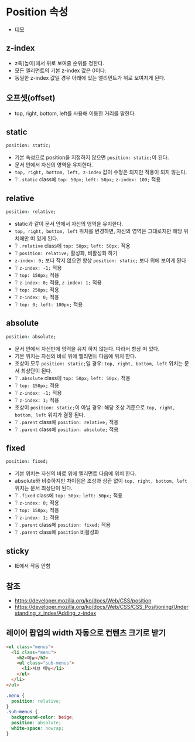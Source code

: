 # Position 속성

* [데모](https://ovdncids.github.io/html-css-curriculum/position)

## z-index
* z축(높이)에서 위로 보여줄 순위를 정한다.
* 모든 엘리먼트의 기본 z-index 값은 0이다.
* 동일한 z-index 값일 경우 아래에 있는 앨리먼트가 위로 보여지게 된다.

## 오프셋(offset)
* top, right, bottom, left를 사용해 이동한 거리를 말한다.

<!-- 구글 색상
파란색: #4285F4
빨간색: #EA4335
노란색: #FBBC05
녹색: #34A853

#235bb6 -->

## static
```css
position: static;
```
* 기본 속성으로 position을 지정하지 않으면 `position: static;`이 된다.
* 문서 안에서 자신의 영역을 유지한다.
* `top, right, bottom, left, z-index` 값이 수정은 되지만 적용이 되지 않는다.
* ❔ `.static` class에 `top: 50px;` `left: 50px;` `z-index: 100;` 적용

## relative
```css
position: relative;
```
* static과 같이 문서 안에서 자신의 영역을 유지한다.
* `top, right, bottom, left` 위치를 변경하면, 자신의 영역은 그대로지만 해당 위치에만 떠 있게 된다.
* ❔ `.relative` class에 `top: 50px;` `left: 50px;` 적용
* ❔ `position: relative;` 활성화, 비활성화 하기
* `z-index: 0;` 보다 작지 않으면 항상 `position: static;` 보다 위에 보이게 된다
* ❔ `z-index: -1;` 적용
* ❔ `top: 150px;` 적용
* ❔ `z-index: 0;` 적용, `z-index: 1;` 적용
* ❔ `top: 250px;` 적용
* ❔ `z-index: 0;` 적용
* ❔ `top: 0; left: 100px;` 적용

## absolute
```css
position: absolute;
```
* 문서 안에서 자신만에 영역을 유지 하지 않는다. 따라서 항상 떠 있다.
* 기본 위치는 자신의 바로 위에 엘리먼트 다음에 위치 한다.
* 조상이 모두 `position: static;`일 경우: `top, right, bottom, left` 위치는 문서 최상단이 된다.
* ❔ `.absolute` class에 `top: 50px;` `left: 50px;` 적용
* ❔ `top: 150px;` 적용
* ❔ `z-index: -1;` 적용
* ❔ `z-index: 1;` 적용
* 조상이 `position: static;`이 아닐 경우: 해당 조상 기준으로 `top, right, bottom, left` 위치가 결정 된다.
* ❔ `.parent` class에 `position: relative;` 적용
* ❔ `.parent` class에 `position: absolute;` 적용

## fixed
```css
position: fixed;
```
* 기본 위치는 자신의 바로 위에 엘리먼트 다음에 위치 한다.
* absolute와 비슷하지만 차이점은 조상과 상관 없이 `top, right, bottom, left` 위치는 문서 최상단이 된다.
* ❔ `.fixed` class에 `top: 50px;` `left: 50px;` 적용
* ❔ `z-index: 0;` 적용
* ❔ `top: 150px;` 적용
* ❔ `z-index: 1;` 적용
* ❔ `.parent` class에 `position: fixed;` 적용
* ❔ `.parent` class에 `position` 비활성화

## sticky
* IE에서 작동 안함

## 참조
* https://developer.mozilla.org/ko/docs/Web/CSS/position
* https://developer.mozilla.org/ko/docs/Web/CSS/CSS_Positioning/Understanding_z_index/Adding_z-index

## 레이어 팝업의 width 자동으로 컨텐츠 크기로 받기
```html
<ul class="menus">
  <li class="menu">
    <h2>메뉴</h2>
    <ul class="sub-menus">
      <li>서브 메뉴</li>
    </ul>
  </li>
</ul>
```
```css
.menu {
  position: relative;
}
.sub-menus {
  background-color: beige;
  position: absolute;
  white-space: nowrap;
}
```
